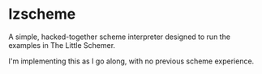 # lzscheme

A simple, hacked-together scheme interpreter designed to run the examples in The Little Schemer.

I'm implementing this as I go along, with no previous scheme experience.
